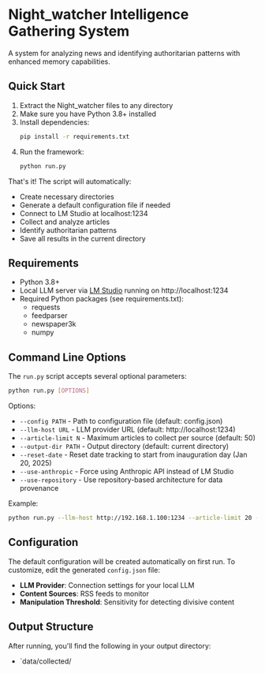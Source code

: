 # Night_watcher Intelligence Gathering System

A system for analyzing news and identifying authoritarian patterns with enhanced memory capabilities.

## Quick Start

1. Extract the Night_watcher files to any directory
2. Make sure you have Python 3.8+ installed
3. Install dependencies:
   ```bash
   pip install -r requirements.txt
   ```
4. Run the framework:
   ```bash
   python run.py
   ```

That's it! The script will automatically:
- Create necessary directories
- Generate a default configuration file if needed
- Connect to LM Studio at localhost:1234
- Collect and analyze articles
- Identify authoritarian patterns
- Save all results in the current directory

## Requirements

- Python 3.8+
- Local LLM server via [LM Studio](https://lmstudio.ai/) running on http://localhost:1234
- Required Python packages (see requirements.txt):
  - requests
  - feedparser
  - newspaper3k
  - numpy

## Command Line Options

The `run.py` script accepts several optional parameters:

```bash
python run.py [OPTIONS]
```

Options:
- `--config PATH` - Path to configuration file (default: config.json)
- `--llm-host URL` - LLM provider URL (default: http://localhost:1234)
- `--article-limit N` - Maximum articles to collect per source (default: 50)
- `--output-dir PATH` - Output directory (default: current directory)
- `--reset-date` - Reset date tracking to start from inauguration day (Jan 20, 2025)
- `--use-anthropic` - Force using Anthropic API instead of LM Studio
- `--use-repository` - Use repository-based architecture for data provenance

Example:
```bash
python run.py --llm-host http://192.168.1.100:1234 --article-limit 20 --output-dir ./outputs
```

## Configuration

The default configuration will be created automatically on first run. 
To customize, edit the generated `config.json` file:

- **LLM Provider**: Connection settings for your local LLM
- **Content Sources**: RSS feeds to monitor
- **Manipulation Threshold**: Sensitivity for detecting divisive content

## Output Structure

After running, you'll find the following in your output directory:

- `data/collected/

